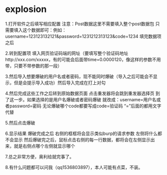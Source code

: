 # explosion
1.打开软件之后填写相应配置
注意：Post数据这里不需要填入整个post数据包
只需要填入这个数据即可：例如：username=123123132121&password=1231212313123&code=1234
填完数据项之后

2.转到配置项
填入网页验证码端的网址（要填写整个验证码地址http://xxx.com/xxxxx，有的可能会后面带time=0.0000120，像这样的参数不用带，只要不带参数的那一段）

3.然后导入想要爆破的用户名或者密码，现不能同时爆破（导入之后可能会不显示，但是会提示导入成功）然后导入完成在打上对勾

4.然后完成这些工作之后转到原始数据页面
点击重发器将会跳到重发器选择页
到了这一步。如果选择的是用户名爆破或者密码爆破
就改成：username=用户名或者password=密码
无论爆破哪个code都要写成code=验证码
“=”后面的都用文字代替

5.然后点击爆破

6.显示结果
爆破完成之后
右侧的框框将会显示类似burp的请求参数
左侧将什么都不会显示
然后爆破完之后，鼠标点击右侧的每一行数据，都将会在左侧显示出来，就是右侧点哪个左侧就显示哪个

7.总之非常方便，奥利给就完事了。

8.有什么问题都可以问我（qq1536803897），本人可能有点菜，不装。
